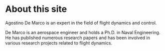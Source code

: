 # About this site

Agostino De Marco is an expert in the field of flight dynamics and control.

De Marco is an aerospace engineer and holds a Ph.D. in Naval Engineering. He has published numerous research papers and has been involved in various research projects related to flight dynamics.